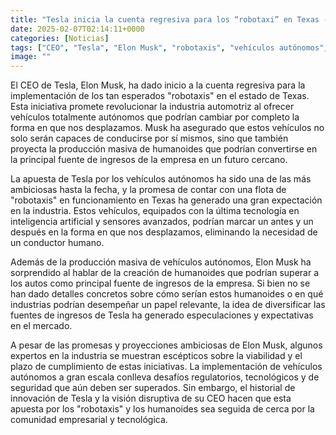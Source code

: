 ```yaml
---
title: "Tesla inicia la cuenta regresiva para los “robotaxi” en Texas - ¿cumplirá Elon Musk?"
date: 2025-02-07T02:14:11+0000
categories: [Noticias]
tags: ["CEO", "Tesla", "Elon Musk", "robotaxis", "vehículos autónomos", "industria automotriz", "humanoides", "inteligencia artificial."]
image: ""
---
```


El CEO de Tesla, Elon Musk, ha dado inicio a la cuenta regresiva para la implementación de los tan esperados "robotaxis" en el estado de Texas. Esta iniciativa promete revolucionar la industria automotriz al ofrecer vehículos totalmente autónomos que podrían cambiar por completo la forma en que nos desplazamos. Musk ha asegurado que estos vehículos no solo serán capaces de conducirse por sí mismos, sino que también proyecta la producción masiva de humanoides que podrían convertirse en la principal fuente de ingresos de la empresa en un futuro cercano.

La apuesta de Tesla por los vehículos autónomos ha sido una de las más ambiciosas hasta la fecha, y la promesa de contar con una flota de "robotaxis" en funcionamiento en Texas ha generado una gran expectación en la industria. Estos vehículos, equipados con la última tecnología en inteligencia artificial y sensores avanzados, podrían marcar un antes y un después en la forma en que nos desplazamos, eliminando la necesidad de un conductor humano.

Además de la producción masiva de vehículos autónomos, Elon Musk ha sorprendido al hablar de la creación de humanoides que podrían superar a los autos como principal fuente de ingresos de la empresa. Si bien no se han dado detalles concretos sobre cómo serían estos humanoides o en qué industrias podrían desempeñar un papel relevante, la idea de diversificar las fuentes de ingresos de Tesla ha generado especulaciones y expectativas en el mercado.

A pesar de las promesas y proyecciones ambiciosas de Elon Musk, algunos expertos en la industria se muestran escépticos sobre la viabilidad y el plazo de cumplimiento de estas iniciativas. La implementación de vehículos autónomos a gran escala conlleva desafíos regulatorios, tecnológicos y de seguridad que aún deben ser superados. Sin embargo, el historial de innovación de Tesla y la visión disruptiva de su CEO hacen que esta apuesta por los "robotaxis" y los humanoides sea seguida de cerca por la comunidad empresarial y tecnológica.
    